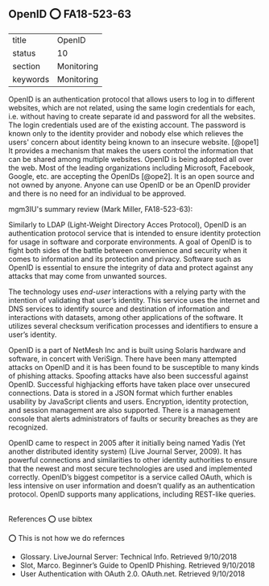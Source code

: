 ## OpenID :o: FA18-523-63


|          |            |
| -------- | ---------- |
| title    | OpenID     | 
| status   | 10         |
| section  | Monitoring |
| keywords | Monitoring |



OpenID is an authentication protocol that allows users to log in to
different websites, which are not related, using the same login
credentials for each, i.e. without having to create separate id and
password for all the websites. The login credentials used are of the
existing account. The password is known only to the identity provider
and nobody else which relieves the users' concern about identity being
known to an insecure website. [@ope1] It provides a mechanism that
makes the users control the information that can be shared among
multiple websites. OpenID is being adopted all over the web. Most of
the leading organizations including Microsoft, Facebook, Google,
etc. are accepting the OpenIDs [@ope2]. It is an open source and
not owned by anyone. Anyone can use OpenID or be an OpenID provider
and there is no need for an individual to be approved.





mgm3IU's summary review (Mark Miller, FA18-523-63):

Similarly to LDAP (Light-Weight Directory Acces Protocol), OpenID is
an authentication protocol service that is intended to ensure identity
protection for usage in software and corporate environments. A goal of
OpenID is to fight both sides of the battle between convenience and
security when it comes to information and its protection and
privacy. Software such as OpenID is essential to ensure the integrity
of data and protect against any attacks that may come from unwanted
sources.

The technology uses *end-user* interactions with a relying party with
the intention of validating that user’s identity. This service uses
the internet and DNS services to identify source and destination of
information and interactions with datasets, among other applications
of the software. It utilizes several checksum verification processes
and identifiers to ensure a user’s identity.

OpenID is a part of NetMesh Inc and is built using Solaris hardware
and software, in concert with VeriSign. There have been many attempted
attacks on OpenID and it is has been found to be susceptible to many
kinds of phishing attacks. Spoofing attacks have also been successful
against OpenID. Successful highjacking efforts have taken place over
unsecured connections. Data is stored in a JSON format which further
enables usability by JavaScript clients and users. Encryption,
identity protection, and session management are also supported. There
is a management console that alerts administrators of faults or
security breaches as they are recognized.

OpenID came to respect in 2005 after it initially being named Yadis
(Yet another distributed identity system) (Live Journal Server,
2009). It has powerful connections and similarities to other identity
authorities to ensure that the newest and most secure technologies are
used and implemented correctly. OpenID’s biggest competitor is a
service called OAuth, which is less intensive on user information and
doesn’t qualify as an authentication protocol. OpenID supports many
applications, including REST-like queries.   


References :o: use bibtex

:o: This is not how we do refernces

* Glossary. LiveJournal Server: Technical Info. Retrieved 9/10/2018
* Slot, Marco. Beginner’s Guide to OpenID Phishing. Retrieved 9/10/2018
* User Authentication with OAuth 2.0. OAuth.net. Retrieved 9/10/2018
